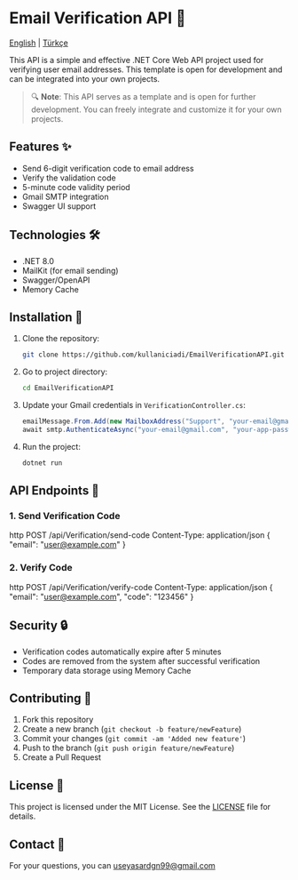 # Email Verification API 📧

[English](README.md) | [Türkçe](README_TR.md)

This API is a simple and effective .NET Core Web API project used for verifying user email addresses. This template is open for development and can be integrated into your own projects.

> 🔍 **Note**: This API serves as a template and is open for further development. You can freely integrate and customize it for your own projects.

## Features ✨

- Send 6-digit verification code to email address
- Verify the validation code
- 5-minute code validity period
- Gmail SMTP integration
- Swagger UI support

## Technologies 🛠

- .NET 8.0
- MailKit (for email sending)
- Swagger/OpenAPI
- Memory Cache

## Installation 🚀

1. Clone the repository:
   ```bash
   git clone https://github.com/kullaniciadi/EmailVerificationAPI.git
   ```

2. Go to project directory:
   ```bash
   cd EmailVerificationAPI
   ```

3. Update your Gmail credentials in `VerificationController.cs`:
   ```csharp
   emailMessage.From.Add(new MailboxAddress("Support", "your-email@gmail.com"));
   await smtp.AuthenticateAsync("your-email@gmail.com", "your-app-password");
   ```

4. Run the project:
   ```bash
   dotnet run
   ```

## API Endpoints 📝

### 1. Send Verification Code
http
POST /api/Verification/send-code
Content-Type: application/json
{
"email": "user@example.com"
}


### 2. Verify Code
http
POST /api/Verification/verify-code
Content-Type: application/json
{
"email": "user@example.com",
"code": "123456"
}


## Security 🔒

- Verification codes automatically expire after 5 minutes
- Codes are removed from the system after successful verification
- Temporary data storage using Memory Cache

## Contributing 🤝

1. Fork this repository
2. Create a new branch (`git checkout -b feature/newFeature`)
3. Commit your changes (`git commit -am 'Added new feature'`)
4. Push to the branch (`git push origin feature/newFeature`)
5. Create a Pull Request

## License 📄

This project is licensed under the MIT License. See the [LICENSE](LICENSE) file for details.

## Contact 📧

For your questions, you can useyasardgn99@gmail.com
